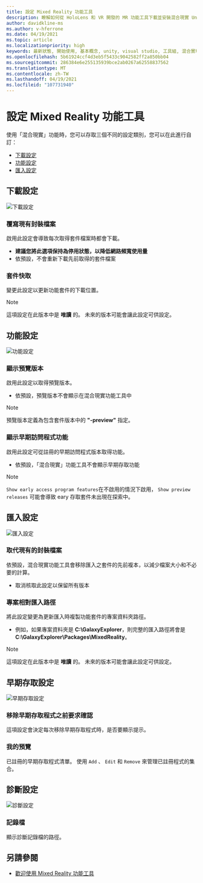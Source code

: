 ```yaml
---
title: 設定 Mixed Reality 功能工具
description: 瞭解如何從 HoloLens 和 VR 開發的 MR 功能工具下載並安裝混合現實 Unity 套件。
author: davidkline-ms
ms.author: v-hferrone
ms.date: 04/19/2021
ms.topic: article
ms.localizationpriority: high
keywords: 最新狀態, 開始使用, 基本概念, unity, visual studio, 工具組, 混合實境頭戴式裝置, windows 混合實境頭戴式裝置, 虛擬實境頭戴式裝置, 安裝, Windows, HoloLens, 模擬器, unreal, openxr
ms.openlocfilehash: 5b61924ccf4d3eb5f5433c9042582ff2a850bb04
ms.sourcegitcommit: 286384e6e255135939bce2ab0267a62558837562
ms.translationtype: MT
ms.contentlocale: zh-TW
ms.lasthandoff: 04/19/2021
ms.locfileid: "107731940"
---
```

# <a name="configuring-the-mixed-reality-feature-tool"></a>設定 Mixed Reality 功能工具

使用「混合現實」功能時，您可以存取三個不同的設定類別，您可以在此進行自訂：

* [下載設定](#download-settings)
* [功能設定](#feature-settings)
* [匯入設定](#import-settings)

## <a name="download-settings"></a>下載設定

![下載設定](images/FeatureToolSettings-Download.png)

### <a name="overwrite-existing-package-files"></a>覆寫現有封裝檔案

啟用此設定會導致每次取得套件檔案時都會下載。 

* **建議您將此選項保持為停用狀態，以降低網路頻寬使用量**
* 依預設，不會重新下載先前取得的套件檔案

### <a name="package-cache"></a>套件快取

變更此設定以更新功能套件的下載位置。

> [!NOTE]
> 這項設定在此版本中是 **唯讀** 的。 未來的版本可能會讓此設定可供設定。

## <a name="feature-settings"></a>功能設定

![功能設定](images/FeatureToolSettings-Feature.png)

### <a name="show-preview-releases"></a>顯示預覽版本

啟用此設定以取得預覽版本。
* 依預設，預覽版本不會顯示在混合現實功能工具中 

> [!NOTE]
> 預覽版本定義為包含套件版本中的 **"-preview"** 指定。

### <a name="show-early-access-program-features"></a>顯示早期訪問程式功能

啟用此設定可從註冊的早期訪問程式版本取得功能。

* 依預設，「混合現實」功能工具不會顯示早期存取功能 

> [!NOTE]
> `Show early access program features`在不啟用的情況下啟用， `Show preview releases` 可能會導致 eary 存取套件未出現在探索中。

## <a name="import-settings"></a>匯入設定

![匯入設定](images/FeatureToolSettings-Import.png)

### <a name="replace-existing-package-files"></a>取代現有的封裝檔案

依預設，混合現實功能工具會移除匯入之套件的先前複本，以減少檔案大小和不必要的計算。 

* 取消核取此設定以保留所有版本

### <a name="project-relative-import-path"></a>專案相對匯入路徑

將此設定變更為更新匯入時複製功能套件的專案資料夾路徑。 

* 例如，如果專案資料夾是 **C:\GalaxyExplorer**，則完整的匯入路徑將會是 **C:\GalaxyExplorer\Packages\MixedReality**。

> [!NOTE]
> 這項設定在此版本中是 **唯讀** 的。 未來的版本可能會讓此設定可供設定。

## <a name="early-access-settings"></a>早期存取設定

![早期存取設定](images/FeatureToolSettings-EarlyAccess.png)
 
### <a name="ask-for-confirmation-before-removing-an-early-access-program"></a>移除早期存取程式之前要求確認

這項設定會決定每次移除早期存取程式時，是否要顯示提示。

### <a name="my-previews"></a>我的預覽

已註冊的早期存取程式清單。 使用 `Add` 、 `Edit` 和 `Remove` 來管理已註冊程式的集合。

## <a name="diagnostic-settings"></a>診斷設定

![診斷設定](images/FeatureToolSettings-Diagnostics.png)

### <a name="log-file"></a>記錄檔

顯示診斷記錄檔的路徑。

## <a name="see-also"></a>另請參閱

- [歡迎使用 Mixed Reality 功能工具](welcome-to-mr-feature-tool.md)
